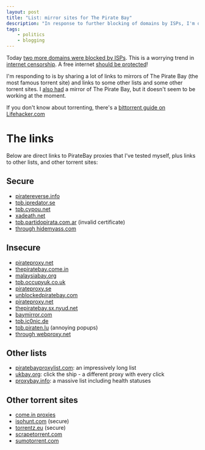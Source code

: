 ```yaml
---
layout: post
title: "List: mirror sites for The Pirate Bay"
description: "In response to further blocking of domains by ISPs, I'm deliberately sharing and promoting torrent sites to push back against web censorship"
tags:
    - politics
    - blogging
---
```


Today [two more domains were blocked by ISPs](http://www.bbc.co.uk/news/technology-23408107). This is a worrying trend in [internet censorship](https://en.wikipedia.org/wiki/Internet_censorship). A free internet [should be protected](http://www.dontcensorthenet.com/)!

I'm responding to is by sharing a lot of links to mirrors of The Pirate Bay (the most famous torrent site) and links to some other lists and some other torrent sites. I [also had](/2012/07/16/my-piratebay-mirror/) a mirror of The Pirate Bay, but it doesn't seem to be working at the moment.

If you don't know about torrenting, there's a [bittorrent guide on Lifehacker.com](http://lifehacker.com/285489/a-beginners-guide-to-bittorrent)

The links
===

Below are direct links to PirateBay proxies that I've tested myself, plus links to other lists, and other torrent sites:

Secure
---

- [piratereverse.info](https://piratereverse.info/)
- [tpb.ipredator.se](https://tpb.ipredator.se/)
- [tpb.cypou.net](https://tpb.cypou.net/)
- [xadeath.net](https://xadeath.net:444/)
- [tpb.partidopirata.com.ar](https://tpb.partidopirata.com.ar/) (invalid certificate)
- [through hidemyass.com](https://7.hidemyass.com/ip-1/encoded/czovL3RoZXBpcmF0ZWJheS5zeC8%3D&f=norefer)

Insecure
---

- [pirateproxy.net](http://pirateproxy.net/)
- [thepiratebay.come.in](http://thepiratebay.come.in/)
- [malaysiabay.org](http://malaysiabay.org)
- [tpb.occupyuk.co.uk](http://tpb.occupyuk.co.uk/)
- [pirateproxy.se](http://pirateproxy.se)
- [unblockedpiratebay.com](http://unblockedpiratebay.com/)
- [pirateproxy.net](http://pirateproxy.net/)
- [thepiratebay.sx.nyud.net](http://thepiratebay.sx.nyud.net/)
- [baymirror.com](http://baymirror.com/)
- [tpb.ic0nic.de](http://tpb.ic0nic.de/)
- [tpb.piraten.lu](http://tpb.piraten.lu/) (annoying popups)
- [through webproxy.net](http://webproxy.net/view?q=http%3A%2F%2Fthepiratebay.sx)

Other lists
---

- [piratebayproxylist.com](http://www.piratebayproxylist.com/): an impressively long list
- [ukbay.org](http://ukbay.org/): click the ship - a different proxy with every click
- [proxybay.info](http://proxybay.info/): a massive list including health statuses

Other torrent sites
---

- [come.in proxies](http://come.in)
- [isohunt.com](https://isohunt.com/) (secure)
- [torrentz.eu](https://torrentz.eu/) (secure)
- [scrapetorrent.com](http://www.scrapetorrent.com/)
- [sumotorrent.com](http://www.sumotorrent.com/)
